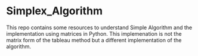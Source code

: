 # Simplex_Algorithm
This repo contains some resources to understand Simple Algorithm and the implementation using matrices in Python. This implemenation is not the matrix form of the tableau method but a different implementation of the algorithm.
